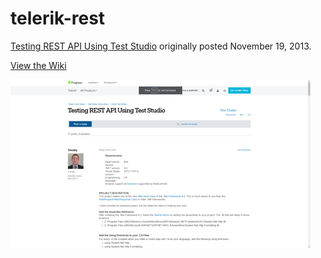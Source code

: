 # telerik-rest
[Testing REST API Using Test Studio](https://www.telerik.com/support/code-library/testing-rest-api-using-test-studio) originally posted November 19, 2013.

[View the Wiki](https://github.com/kirbycope/telerik-rest/wiki)

![Screenshot](https://raw.githubusercontent.com/kirbycope/telerik-rest/master/telerik-rest.png)
